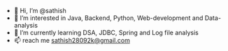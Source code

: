 - 👋 Hi, I’m @sathish
- 👀 I’m interested in Java, Backend, Python, Web-development and Data-analysis
- 🌱 I’m currently learning DSA, JDBC, Spring and Log file analysis
- 📫 reach me sathish28092k@gmail.com

<!---
sathish2000k/sathish2000k is a ✨ special ✨ repository because its `README.md` (this file) appears on your GitHub profile.
You can click the Preview link to take a look at your changes.
--->
